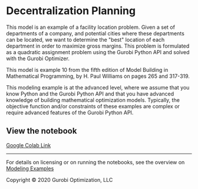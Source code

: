 # Decentralization Planning



This model is an example of a facility location problem. Given a set of departments of a company, and potential cities 
where these departments can be located, we want to determine the "best" location of each department in order to maximize 
gross margins. This problem is formulated as a quadratic assignment problem using the Gurobi Python API and solved with 
the Gurobi Optimizer.

This model is example 10 from the fifth edition of Model Building in Mathematical Programming, by H. Paul Williams on 
pages 265 and 317-319.

This modeling example is at the advanced level, where we assume that you know Python and the Gurobi Python API and that 
you have advanced knowledge of building mathematical optimization models. Typically, the objective function and/or 
constraints of these examples are complex or require advanced features of the Gurobi Python API.

## View the notebook

[Google Colab Link](https://colab.research.google.com/github/Gurobi/modeling-examples/blob/master/decentralization_planning/decentralization_planning_gcl.ipynb)

----
For details on licensing or on running the notebooks, see the overview on [Modeling Examples](../)

Copyright © 2020 Gurobi Optimization, LLC

